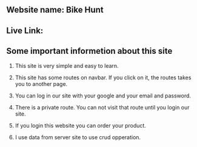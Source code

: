 ## Website name: Bike Hunt
## Live Link: 

## Some important informetion about this site

1. This site is very simple and easy to learn.

2. This site has some routes on navbar. If you click on it, the routes takes you to another page.

3. You can log in our site with your google and your email and password.

4. There is a private route. You can not visit that route until you login our site.

5. If you login this website you can order your product.

6. I use data from server site to use crud opperation.
